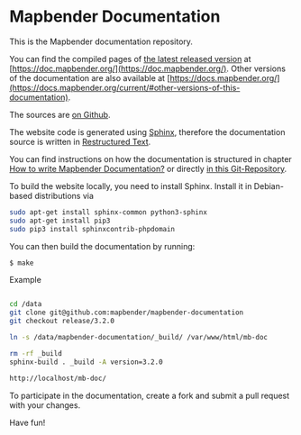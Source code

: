 # Mapbender Documentation

This is the Mapbender documentation repository.

You can find the compiled pages of [the latest released version](https://github.com/mapbender/mapbender-documentation/releases) at [https://doc.mapbender.org/](https://doc.mapbender.org/). Other versions of the documentation are also available at [https://docs.mapbender.org/](https://docs.mapbender.org/current/#other-versions-of-this-documentation).

The sources are [on Github](https://github.com/mapbender/mapbender-documentation).

The website code is generated using [Sphinx](http://sphinx-doc.org/), therefore the documentation source is written in [Restructured Text](http://sphinx-doc.org/rest.html).

You can find instructions on how the documentation is structured in chapter [How to write Mapbender Documentation?](http://doc.mapbender.org/en/book/development/documentation_howto.html) or directly [in this Git-Repository](https://github.com/mapbender/mapbender-documentation/blob/master/en/documentation_howto.rst).


To build the website locally, you need to install Sphinx. Install it in Debian-based distributions via

```bash
sudo apt-get install sphinx-common python3-sphinx
sudo apt-get install pip3
sudo pip3 install sphinxcontrib-phpdomain
```

You can then build the documentation by running:

```bash
$ make
```

Example

```bash

cd /data
git clone git@github.com:mapbender/mapbender-documentation
git checkout release/3.2.0

ln -s /data/mapbender-documentation/_build/ /var/www/html/mb-doc

rm -rf _build
sphinx-build . _build -A version=3.2.0

http://localhost/mb-doc/
```

To participate in the documentation, create a fork and submit a pull request with your changes.


Have fun!
